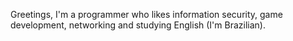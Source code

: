 Greetings, I'm a programmer who likes information security, game development, networking and studying English (I'm Brazilian).
